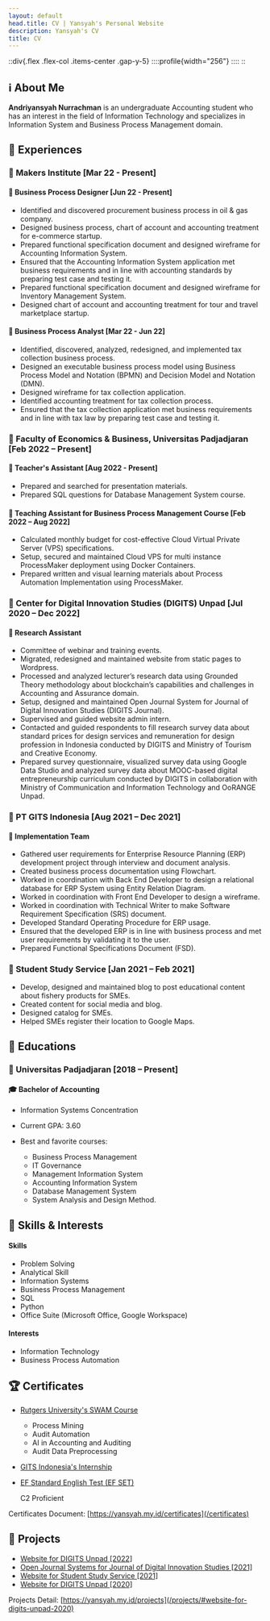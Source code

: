 ```yaml
---
layout: default
head.title: CV | Yansyah's Personal Website
description: Yansyah's CV
title: CV
---
```


::div{.flex .flex-col .items-center .gap-y-5}
::::profile{width="256"}
::::
::

## :information_source: About Me

<!--- :icon{name="uil:user"} -->

**Andriyansyah Nurrachman** is an undergraduate Accounting student who has an interest in the field of Information Technology and specializes in Information System and Business Process Management domain.

## :briefcase: Experiences

<!--- :icon{name="uil:briefcase-alt"} -->

### :office: Makers Institute \[Mar 22 - Present\]

#### :person_in_tuxedo: Business Process Designer \[Jun 22 - Present\]

- Identified and discovered procurement business process in oil & gas company.
- Designed business process, chart of account and accounting treatment for e-commerce startup.
- Prepared functional specification document and designed wireframe for Accounting Information System.
- Ensured that the Accounting Information System application met business requirements and in line with accounting standards by preparing test case and testing it.
- Prepared functional specification document and designed wireframe for Inventory Management System.
- Designed chart of account and accounting treatment for tour and travel marketplace startup.

#### :person_in_tuxedo: Business Process Analyst \[Mar 22 - Jun 22\]

- Identified, discovered, analyzed, redesigned, and implemented tax collection business process.
- Designed an executable business process model using Business Process Model and Notation (BPMN) and Decision Model and Notation (DMN).
- Designed wireframe for tax collection application.
- Identified accounting treatment for tax collection process.
- Ensured that the tax collection application met business requirements and in line with tax law by preparing test case and testing it.

### :office: Faculty of Economics & Business, Universitas Padjadjaran \[Feb 2022 – Present\]

#### :person_in_tuxedo: Teacher's Assistant \[Aug 2022 - Present\]

- Prepared and searched for presentation materials.
- Prepared SQL questions for Database Management System course.

#### :person_in_tuxedo: Teaching Assistant for Business Process Management Course \[Feb 2022 – Aug 2022\]

- Calculated monthly budget for cost-effective Cloud Virtual Private Server (VPS) specifications.
- Setup, secured and maintained Cloud VPS for multi instance ProcessMaker deployment using Docker Containers.
- Prepared written and visual learning materials about Process Automation Implementation using ProcessMaker.

### :office: Center for Digital Innovation Studies (DIGITS) Unpad \[Jul 2020 – Dec 2022\]

#### :person_in_tuxedo: Research Assistant

- Committee of webinar and training events.
- Migrated, redesigned and maintained website from static pages to Wordpress.
- Processed and analyzed lecturer’s research data using Grounded Theory methodology about blockchain’s capabilities and challenges in Accounting and Assurance domain.
- Setup, designed and maintained Open Journal System for Journal of Digital Innovation Studies (DIGITS Journal).
- Supervised and guided website admin intern.
- Contacted and guided respondents to fill research survey data about standard prices for design services and remuneration for design profession in Indonesia conducted by DIGITS and Ministry of Tourism and Creative Economy.
- Prepared survey questionnaire, visualized survey data using Google Data Studio and analyzed survey data about MOOC-based digital entrepreneurship curriculum conducted by DIGITS in collaboration with Ministry of Communication and Information Technology and OoRANGE Unpad.

### :office: PT GITS Indonesia \[Aug 2021 – Dec 2021\]

#### :person_in_tuxedo: Implementation Team

- Gathered user requirements for Enterprise Resource Planning (ERP) development project through interview and
  document analysis.
- Created business process documentation using Flowchart.
- Worked in coordination with Back End Developer to design a relational database for ERP System using Entity
  Relation Diagram.
- Worked in coordination with Front End Developer to design a wireframe.
- Worked in coordination with Technical Writer to make Software Requirement Specification (SRS) document.
- Developed Standard Operating Procedure for ERP usage.
- Ensured that the developed ERP is in line with business process and met user requirements by validating it to
  the user.
- Prepared Functional Specifications Document (FSD).

### :office: Student Study Service \[Jan 2021 – Feb 2021\]

- Develop, designed and maintained blog to post educational content about fishery products for SMEs.
- Created content for social media and blog.
- Designed catalog for SMEs.
- Helped SMEs register their location to Google Maps.

## :school: Educations

<!--- :icon{name="uil:graduation-cap"} -->

### :office: Universitas Padjadjaran \[2018 – Present\]

#### :mortar_board: Bachelor of Accounting

- Information Systems Concentration
- Current GPA: 3.60
- Best and favorite courses:

  - Business Process Management
  - IT Governance
  - Management Information System
  - Accounting Information System
  - Database Management System
  - System Analysis and Design Method.

## :brain: Skills & Interests

<!-- :icon{name="uil:brain"} -->

#### Skills

- Problem Solving
- Analytical Skill
- Information Systems
- Business Process Management
- SQL
- Python
- Office Suite (Microsoft Office, Google Workspace)
<!-- Python -->

#### Interests

- Information Technology
- Business Process Automation

## :trophy: Certificates

<!-- :icon{name="uil:award"} -->

- [Rutgers University's SWAM Course](/certificates#rutgers-universitys-swam-course)
  - Process Mining
  - Audit Automation
  - AI in Accounting and Auditing
  - Audit Data Preprocessing
- [GITS Indonesia's Internship](/certificates#gits-indonesias-internship)
- [EF Standard English Test (EF SET)](/certificates#ef-sets-english-test)

  C2 Proficient

Certificates Document: [https://yansyah.my.id/certificates](/certificates)

## :construction: Projects

- [Website for DIGITS Unpad \[2022\]](/projects/#website-for-digits-unpad-2022)
- [Open Journal Systems for Journal of Digital Innovation Studies \[2021\]](/projects/#open-journal-systems-for-journal-of-digital-innovation-studies-2021)
- [Website for Student Study Service \[2021\]](/projects/#website-for-student-study-service-2021)
- [Website for DIGITS Unpad \[2020\]](/projects/#website-for-digits-unpad-2020)

Projects Detail: [https://yansyah.my.id/projects](/projects/#website-for-digits-unpad-2020)

